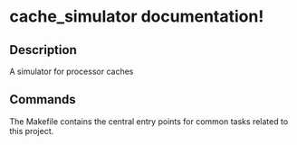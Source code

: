 # cache_simulator documentation!

## Description

A simulator for processor caches

## Commands

The Makefile contains the central entry points for common tasks related to this project.

